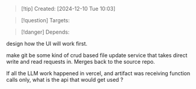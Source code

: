 
>[!tip] Created: [2024-12-10 Tue 10:03]

>[!question] Targets: 

>[!danger] Depends: 

design how the UI will work first.

make git be some kind of crud based file update service that takes direct write and read requests in.
Merges back to the source repo.

If all the LLM work happened in vercel, and artifact was receiving function calls only, what is the api that would get used ?

